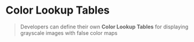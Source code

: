 # Color Lookup Tables

> Developers can define their own **Color Lookup Tables** for displaying grayscale images with false color maps
